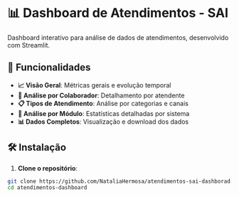 # 📊 Dashboard de Atendimentos - SAI

Dashboard interativo para análise de dados de atendimentos, desenvolvido com Streamlit.

## 🚀 Funcionalidades

- **📈 Visão Geral**: Métricas gerais e evolução temporal
- **👥 Análise por Colaborador**: Detalhamento por atendente
- **📋 Tipos de Atendimento**: Análise por categorias e canais
- **🔧 Análise por Módulo**: Estatísticas detalhadas por sistema
- **📊 Dados Completos**: Visualização e download dos dados

## 🛠️ Instalação

1. **Clone o repositório**:
```bash
git clone https://github.com/NataliaHermosa/atendimentos-sai-dashborad.git
cd atendimentos-dashboard

